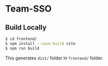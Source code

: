 # Team-SSO

## Build Locally

```bash
$ cd frontend/
$ npm install --save-build vite
$ npm run build
```

This generates `dist/` folder in `frontend/` folder.


